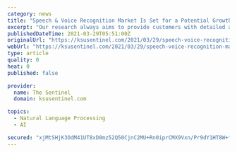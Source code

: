 ```yaml
---
category: news
title: "Speech & Voice Recognition Market Is Set for a Potential Growth Worldwide : Latest Trends with Business Analysis : Google Inc. Baidu Inc. Facebook"
excerpt: "Our research always aims to provide customers with detailed analysis and best research materials for various markets. This innovation report on the global Speech & Voice Recognition market hopes to meet customers’ requirements by providing detailed market insights."
publishedDateTime: 2021-03-29T05:51:00Z
originalUrl: "https://ksusentinel.com/2021/03/29/speech-voice-recognition-market-is-set-for-a-potential-growth-worldwide-latest-trends-with-business-analysis-google-inc-baidu-inc-facebook/"
webUrl: "https://ksusentinel.com/2021/03/29/speech-voice-recognition-market-is-set-for-a-potential-growth-worldwide-latest-trends-with-business-analysis-google-inc-baidu-inc-facebook/"
type: article
quality: 0
heat: 0
published: false

provider:
  name: The Sentinel
  domain: ksusentinel.com

topics:
  - Natural Language Processing
  - AI

secured: "xjMtSHjK3OdM41UT8xD0mz52Q50CjnC2MU+Rn0iprCMX9Vxn/Pr9dY1HT8W+fzSh9hYAfe2n8MupuTHL68ayCi3cVNRsSK0CB/hR8K2aMR/YPlddmUCDdlieptxCxgxgi5R0oNzrjHSj+r+Uot8o8gJDvlv27J8NGoIW8Vt467i9BuLg7WRW6SNjF8YcGdIOh3v1CoQ07lRXmbBDIvAlzn3DB9Lwm/bcJyZHnVXrl920+m+xThWly+7cJ9ZW3fuNr/wCtkwxU41d6nkXWxV2/QqRKH0U8elqCPEEVP93B2/uX1O8JgUsMSUhFgM0QPPRtqkaWJUxjDu+yOoCFYutY1AoNG4ikazV7iS5836P7QE=;BxTetU3X7nY8vXu/1TM11A=="
---
```


